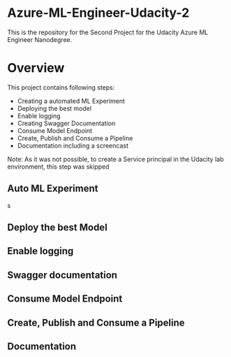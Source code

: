 # Azure-ML-Engineer-Udacity-2

This is the repository for the Second Project for the Udacity Azure ML Engineer Nanodegree.

# Overview 

This project contains following steps: 

- Creating a automated ML Experiment
- Deploying the best model
- Enable logging
- Creating Swagger Documentation 
- Consume Model Endpoint
- Create, Publish and Consume a Pipeline
- Documentation including a screencast

Note: As it was not possible, to create a Service principal in the Udacity lab environment, this step was skipped

## Auto ML Experiment

s

## Deploy the best Model


## Enable logging

## Swagger documentation

## Consume Model Endpoint

## Create, Publish and Consume a Pipeline

## Documentation


